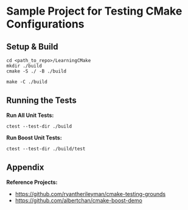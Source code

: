 # Sample Project for Testing CMake Configurations

## Setup & Build

```
cd <path_to_repo>/LearningCMake
mkdir ./build
cmake -S ./ -B ./build
```

```
make -C ./build
```

## Running the Tests

**Run All Unit Tests:**

```
ctest --test-dir ./build
```

**Run Boost Unit Tests:**

```
ctest --test-dir ./build/test
```

## Appendix

**Reference Projects:**
+ https://github.com/ryantherileyman/cmake-testing-grounds
+ https://github.com/albertchan/cmake-boost-demo
